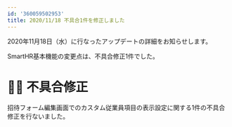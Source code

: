 ```yaml
---
id: '360059502953'
title: 2020/11/18 不具合1件を修正しました
---
```

2020年11月18日（水）に行なったアップデートの詳細をお知らせします。

SmartHR基本機能の変更点は、不具合修正1件でした。

# 👨‍⚕️ 不具合修正

招待フォーム編集画面でのカスタム従業員項目の表示設定に関する1件の不具合修正を行ないました。
